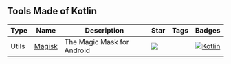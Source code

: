
## Tools Made of Kotlin

| Type | Name | Description | Star | Tags | Badges |
| --- | --- | --- | --- | --- | --- |
|Utils|[Magisk](https://github.com/topjohnwu/Magisk)|The Magic Mask for Android|![](https://img.shields.io/github/stars/topjohnwu/Magisk?label=%20)||[![Kotlin](/images/kotlin.png)](/categorize/langs/Kotlin.md)|


